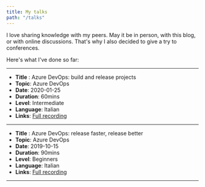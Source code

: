 ```yaml
---
title: My talks
path: "/talks" 
---
```


I love sharing knowledge with my peers. May it be in person, with this blog, or with online discussions.
That's why I also decided to give a try to conferences.

Here's what I've done so far:

------

* __Title__ : Azure DevOps: build and release projects
* __Topic__: Azure DevOps
* __Date__: 2020-01-25
* __Duration__: 60mins
* __Level__: Intermediate
* __Language__: Italian
* __Links__: [Full recording](https://www.youtube.com/watch?v=cszxbDQ7hfs)

---

* __Title__ : Azure DevOps: release faster, release better
* __Topic__: Azure DevOps
* __Date__: 2019-10-15
* __Duration__: 90mins
* __Level__: Beginners
* __Language__: Italian
* __Links__: [Full recording](https://www.youtube.com/watch?v=hSCwzEm4M1A)

---
